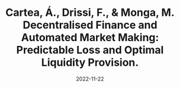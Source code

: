 ---
title: "2023. Cartea, Á., Drissi, F., & Monga, M. Decentralised Finance and Automated Market Making: Predictable Loss and Optimal Liquidity Provision."
collection: workingpapers
permalink: /workingpapers/amm_lp
excerpt: #'This paper is about the number 3. The number 4 is left for future work.'
date: 2022-11-22
venue: 'R&R SIAM Journal on Financial Mathematics'
paperurl: 'https://papers.ssrn.com/sol3/papers.cfm?abstract_id=4273989'
citation: 'Cartea, Á., Drissi, F., & Monga, M. (2023). Decentralised Finance and Automated Market Making: Predictable Loss and Optimal Liquidity Provision. Available at SSRN 4273989.'
---